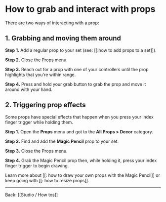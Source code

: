 # How to grab and interact with props

There are two ways of interacting with a prop:

## 1. Grabbing and moving them around

**Step 1.** Add a regular prop to your set (see: [[:how to add props to a set]]).

**Step 2.** Close the Props menu.

**Step 3.** Reach out for a prop with one of your controllers until the prop highlights that you're within range.

**Step 4.** Press and hold your grab button to grab the prop and move it around with your hand.

## 2. Triggering prop effects

Some props have special effects that happen when you press your index finger trigger while holding them.

**Step 1.** Open the **Props** menu and got to the **All Props > Decor** category.

**Step 2.** Find and add the **Magic Pencil** prop to your set.

**Step 3.** Close the Props menu.

**Step 4.** Grab the Magic Pencil prop then, while holding it, press your index finger trigger to begin drawing.

Learn more about [[: how to draw your own props with the Magic Pencil]] or keep going with [[: how to resize props]].

---

Back: [[Studio / How tos]]
